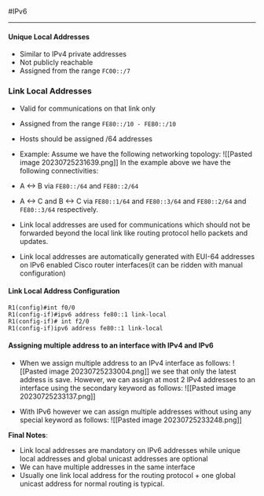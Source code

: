 #IPv6 
***

#### Unique Local Addresses

- Similar to IPv4 private addresses
- Not publicly reachable
- Assigned from the range `FC00::/7`


### Link Local Addresses

- Valid for communications on that link only
- Assigned from the range `FE80::/10 - FEB0::/10`
- Hosts should be assigned /64 addresses
- Example: Assume we have the following networking topology:
![[Pasted image 20230725231639.png]]
In the example above we have the following connectivities:
- A <-> B via `FE80::/64` and `FE80::2/64`
- A <-> C and B <-> C via `FE80::1/64` and `FE80::3/64` and `FE80::2/64` and `FE80::3/64` respectively. 


- Link local addresses are used for communications which should not be forwarded beyond the local link like routing protocol hello packets and updates.
- Link local addresses are automatically generated with EUI-64 addresses on IPv6 enabled Cisco router interfaces(it can be ridden with manual configuration)

#### Link Local Address Configuration

```
R1(config)#int f0/0
R1(config-if)#ipv6 address fe80::1 link-local
R1(config-if)# int f2/0
R1(config-if)ipv6 address fe80::1 link-local
```

#### Assigning multiple address to an interface with IPv4 and IPv6
- When we assign multiple address to an IPv4 interface as follows:
![[Pasted image 20230725233004.png]]
we see that only the latest address is save. However, we can assign at most 2 IPv4 addresses to an interface using the secondary keyword as follows:
![[Pasted image 20230725233137.png]]

- With IPv6 however we can assign multiple addresses without using any special keyword as follows:
![[Pasted image 20230725233248.png]]

**Final Notes**:
- Link local addresses are mandatory on IPv6 addresses while unique local addresses and global unicast addresses are optional
- We can have multiple addresses in the same interface
- Usually one link local address for the routing protocol + one global unicast address for normal routing is typical.